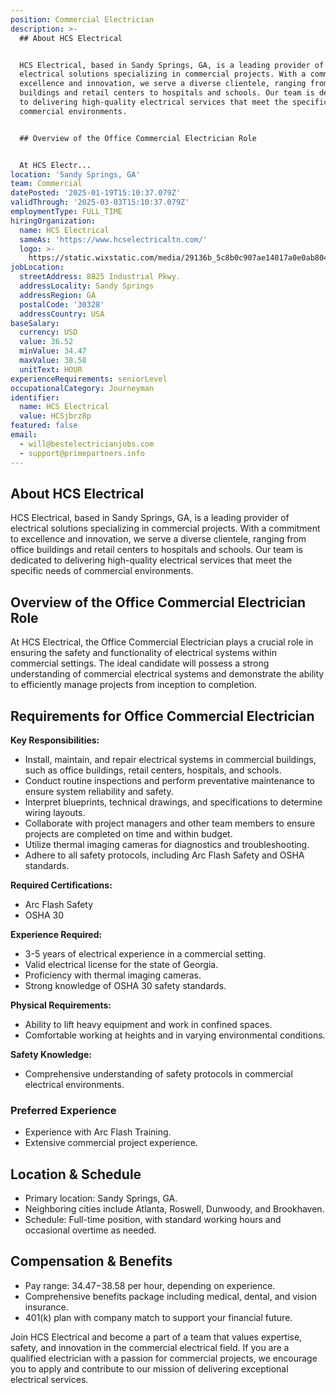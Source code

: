 ```yaml
---
position: Commercial Electrician
description: >-
  ## About HCS Electrical


  HCS Electrical, based in Sandy Springs, GA, is a leading provider of
  electrical solutions specializing in commercial projects. With a commitment to
  excellence and innovation, we serve a diverse clientele, ranging from office
  buildings and retail centers to hospitals and schools. Our team is dedicated
  to delivering high-quality electrical services that meet the specific needs of
  commercial environments.


  ## Overview of the Office Commercial Electrician Role


  At HCS Electr...
location: 'Sandy Springs, GA'
team: Commercial
datePosted: '2025-01-19T15:10:37.079Z'
validThrough: '2025-03-03T15:10:37.079Z'
employmentType: FULL_TIME
hiringOrganization:
  name: HCS Electrical
  sameAs: 'https://www.hcselectricaltn.com/'
  logo: >-
    https://static.wixstatic.com/media/29136b_5c8b0c907ae14017a0e0ab8046606ac9~mv2.png/v1/crop/x_63,y_193,w_388,h_118/fill/w_398,h_120,al_c,lg_1,q_85,enc_avif,quality_auto/Android%20Playstore%20Logo.png
jobLocation:
  streetAddress: 8825 Industrial Pkwy.
  addressLocality: Sandy Springs
  addressRegion: GA
  postalCode: '30328'
  addressCountry: USA
baseSalary:
  currency: USD
  value: 36.52
  minValue: 34.47
  maxValue: 38.58
  unitText: HOUR
experienceRequirements: seniorLevel
occupationalCategory: Journeyman
identifier:
  name: HCS Electrical
  value: HCSjbrz8p
featured: false
email:
  - will@bestelectricianjobs.com
  - support@primepartners.info
---
```




## About HCS Electrical

HCS Electrical, based in Sandy Springs, GA, is a leading provider of electrical solutions specializing in commercial projects. With a commitment to excellence and innovation, we serve a diverse clientele, ranging from office buildings and retail centers to hospitals and schools. Our team is dedicated to delivering high-quality electrical services that meet the specific needs of commercial environments.

## Overview of the Office Commercial Electrician Role

At HCS Electrical, the Office Commercial Electrician plays a crucial role in ensuring the safety and functionality of electrical systems within commercial settings. The ideal candidate will possess a strong understanding of commercial electrical systems and demonstrate the ability to efficiently manage projects from inception to completion.

## Requirements for Office Commercial Electrician

**Key Responsibilities:**

- Install, maintain, and repair electrical systems in commercial buildings, such as office buildings, retail centers, hospitals, and schools.
- Conduct routine inspections and perform preventative maintenance to ensure system reliability and safety.
- Interpret blueprints, technical drawings, and specifications to determine wiring layouts.
- Collaborate with project managers and other team members to ensure projects are completed on time and within budget.
- Utilize thermal imaging cameras for diagnostics and troubleshooting.
- Adhere to all safety protocols, including Arc Flash Safety and OSHA standards.

**Required Certifications:**

- Arc Flash Safety
- OSHA 30

**Experience Required:**

- 3-5 years of electrical experience in a commercial setting.
- Valid electrical license for the state of Georgia.
- Proficiency with thermal imaging cameras.
- Strong knowledge of OSHA 30 safety standards.

**Physical Requirements:**

- Ability to lift heavy equipment and work in confined spaces.
- Comfortable working at heights and in varying environmental conditions.

**Safety Knowledge:**

- Comprehensive understanding of safety protocols in commercial electrical environments.

### Preferred Experience

- Experience with Arc Flash Training.
- Extensive commercial project experience.

## Location & Schedule

- Primary location: Sandy Springs, GA.
- Neighboring cities include Atlanta, Roswell, Dunwoody, and Brookhaven.
- Schedule: Full-time position, with standard working hours and occasional overtime as needed.

## Compensation & Benefits

- Pay range: $34.47-$38.58 per hour, depending on experience.
- Comprehensive benefits package including medical, dental, and vision insurance.
- 401(k) plan with company match to support your financial future. 

Join HCS Electrical and become a part of a team that values expertise, safety, and innovation in the commercial electrical field. If you are a qualified electrician with a passion for commercial projects, we encourage you to apply and contribute to our mission of delivering exceptional electrical services.
